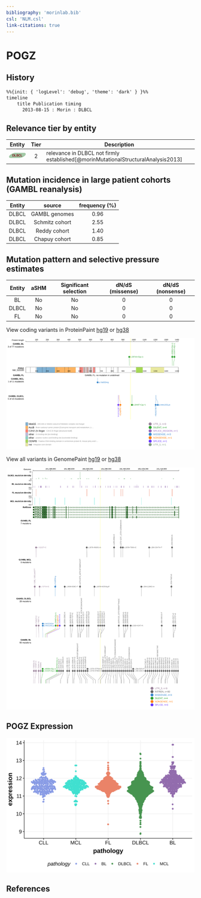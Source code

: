 ```yaml
---
bibliography: 'morinlab.bib'
csl: 'NLM.csl'
link-citations: true
---
```

# POGZ

## History
```mermaid
%%{init: { 'logLevel': 'debug', 'theme': 'dark' } }%%
timeline
    title Publication timing
      2013-08-15 : Morin : DLBCL
```

## Relevance tier by entity

|Entity|Tier|Description                              |
|:------:|:----:|-----------------------------------------|
|![DLBCL](images/icons/DLBCL_tier2.png) |2   |relevance in DLBCL not firmly established[@morinMutationalStructuralAnalysis2013]|

## Mutation incidence in large patient cohorts (GAMBL reanalysis)

|Entity|source        |frequency (%)|
|:------:|:--------------:|:-------------:|
|DLBCL |GAMBL genomes |0.96         |
|DLBCL |Schmitz cohort|2.55         |
|DLBCL |Reddy cohort  |1.40         |
|DLBCL |Chapuy cohort |0.85         |

## Mutation pattern and selective pressure estimates

|Entity|aSHM|Significant selection|dN/dS (missense)|dN/dS (nonsense)|
|:------:|:----:|:---------------------:|:----------------:|:----------------:|
|BL    |No  |No                   |0               |0               |
|DLBCL |No  |No                   |0               |0               |
|FL    |No  |No                   |0               |0               |



View coding variants in ProteinPaint [hg19](https://morinlab.github.io/LLMPP/GAMBL/POGZ_protein.html)  or [hg38](https://morinlab.github.io/LLMPP/GAMBL/POGZ_protein_hg38.html)

![](images/proteinpaint/POGZ_NM_015100.svg)

View all variants in GenomePaint [hg19](https://morinlab.github.io/LLMPP/GAMBL/POGZ.html)  or [hg38](https://morinlab.github.io/LLMPP/GAMBL/POGZ_hg38.html)

![](images/proteinpaint/POGZ.svg)

## POGZ Expression
![](images/gene_expression/POGZ_by_pathology.svg)
<!-- ORIGIN: morinMutationalStructuralAnalysis2013 -->
<!-- DLBCL: morinMutationalStructuralAnalysis2013 -->

## References

